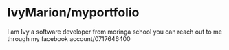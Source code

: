 # IvyMarion/myportfolio
I am Ivy a software developer from moringa school
you can reach out to me through my facebook account/0717646400

